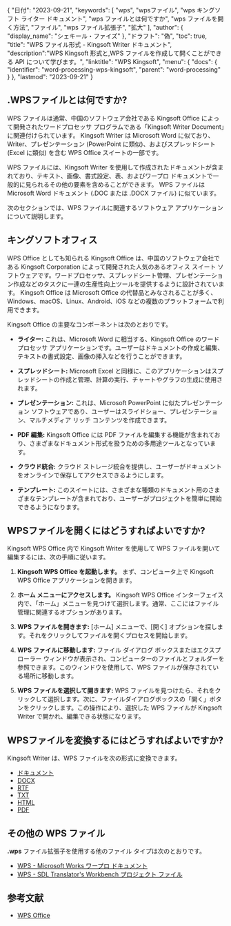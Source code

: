 {
"日付": "2023-09-21",
  "keywords": [
"wps",
"wpsファイル",
"wps キングソフト ライター ドキュメント",
"wps ファイルとは何ですか",
"wps ファイルを開く方法",
"ファイル",
"wps ファイル拡張子",
"拡大"
],
  "author": {
"display_name": "シェキール・ファイズ"
},
"ドラフト": "偽",
"toc": true,
"title": "WPS ファイル形式 - Kingsoft Writer ドキュメント",
  "description":"WPS Kingsoft 形式と,WPS ファイルを作成して開くことができる API について学びます。",
"linktitle": "WPS Kingsoft",
  "menu": {
    "docs": {
      "identifier": "word-processing-wps-kingsoft",
"parent": "word-processing"
}
},
"lastmod": "2023-09-21"
}

## .WPSファイルとは何ですか?

WPS ファイルは通常、中国のソフトウェア会社である Kingsoft Office によって開発されたワードプロセッサ プログラムである「Kingsoft Writer Document」に関連付けられています。 Kingsoft Writer は Microsoft Word に似ており、Writer、プレゼンテーション (PowerPoint に類似)、およびスプレッドシート (Excel に類似) を含む WPS Office スイートの一部です。

WPS ファイルには、Kingsoft Writer を使用して作成されたドキュメントが含まれており、テキスト、画像、書式設定、表、およびワープロ ドキュメントで一般的に見られるその他の要素を含めることができます。 WPS ファイルは Microsoft Word ドキュメント (.DOC または .DOCX ファイル) に似ています。

次のセクションでは、WPS ファイルに関連するソフトウェア アプリケーションについて説明します。

## キングソフトオフィス

WPS Office としても知られる Kingsoft Office は、中国のソフトウェア会社である Kingsoft Corporation によって開発された人気のあるオフィス スイート ソフトウェアです。ワードプロセッサ、スプレッドシート管理、プレゼンテーション作成などのタスクに一連の生産性向上ツールを提供するように設計されています。 Kingsoft Office は Microsoft Office の代替品とみなされることが多く、Windows、macOS、Linux、Android、iOS などの複数のプラットフォームで利用できます。

Kingsoft Office の主要なコンポーネントは次のとおりです。

- **ライター:** これは、Microsoft Word に相当する、Kingsoft Office のワードプロセッサ アプリケーションです。ユーザーはドキュメントの作成と編集、テキストの書式設定、画像の挿入などを行うことができます。

- **スプレッドシート:** Microsoft Excel と同様に、このアプリケーションはスプレッドシートの作成と管理、計算の実行、チャートやグラフの生成に使用されます。

- **プレゼンテーション:** これは、Microsoft PowerPoint に似たプレゼンテーション ソフトウェアであり、ユーザーはスライドショー、プレゼンテーション、マルチメディア リッチ コンテンツを作成できます。

- **PDF 編集:** Kingsoft Office には PDF ファイルを編集する機能が含まれており、さまざまなドキュメント形式を扱うための多用途ツールとなっています。

- **クラウド統合:** クラウド ストレージ統合を提供し、ユーザーがドキュメントをオンラインで保存してアクセスできるようにします。

- **テンプレート:** このスイートには、さまざまな種類のドキュメント用のさまざまなテンプレートが含まれており、ユーザーがプロジェクトを簡単に開始できるようになります。

## WPSファイルを開くにはどうすればよいですか?

Kingsoft WPS Office 内で Kingsoft Writer を使用して WPS ファイルを開いて編集するには、次の手順に従います。

1. **Kingsoft WPS Office を起動します。** まず、コンピュータ上で Kingsoft WPS Office アプリケーションを開きます。

2. **ホーム メニューにアクセスします。** Kingsoft WPS Office インターフェイス内で、「ホーム」メニューを見つけて選択します。通常、ここにはファイル管理に関連するオプションがあります。

3. **WPS ファイルを開きます:** [ホーム] メニューで、[開く] オプションを探します。それをクリックしてファイルを開くプロセスを開始します。

4. **WPS ファイルに移動します:** ファイル ダイアログ ボックスまたはエクスプローラー ウィンドウが表示され、コンピューターのファイルとフォルダーを参照できます。このウィンドウを使用して、WPS ファイルが保存されている場所に移動します。

5. **WPS ファイルを選択して開きます:** WPS ファイルを見つけたら、それをクリックして選択します。次に、ファイルダイアログボックスの「開く」ボタンをクリックします。この操作により、選択した WPS ファイルが Kingsoft Writer で開かれ、編集できる状態になります。

## WPSファイルを変換するにはどうすればよいですか?

Kingsoft Writer は、WPS ファイルを次の形式に変換できます。

- [ドキュメント](/ja/word-processing/doc/)
- [DOCX](/ja/word-processing/docx/)
- [RTF](/ja/word-processing/rtf/)
- [TXT](/ja/word-processing/txt/)
- [HTML](/ja/web/html/)
- [PDF](/ja/pdf/)

## その他の WPS ファイル

**.wps** ファイル拡張子を使用する他のファイル タイプは次のとおりです。

- [WPS - Microsoft Works ワープロ ドキュメント](/ja/word-processing/wps/)
- [WPS - SDL Translator's Workbench プロジェクト ファイル](/ja/settings/wps/)

## 参考文献
* [WPS Office](https://en.wikipedia.org/wiki/WPS_Office)
